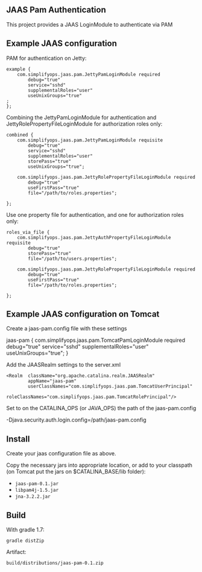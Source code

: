 JAAS Pam Authentication
-----------------------

This project provides a JAAS LoginModule to authenticate via PAM

Example JAAS configuration
--------

PAM for authentication on Jetty:

    example {
        com.simplifyops.jaas.pam.JettyPamLoginModule required
            debug="true"
            service="sshd"
            supplementalRoles="user"
            useUnixGroups="true"
    ;
    };
    


Combining the JettyPamLoginModule for authentication and JettyRolePropertyFileLoginModule for authorization roles only:

    combined {
        com.simplifyops.jaas.pam.JettyPamLoginModule requisite
            debug="true"
            service="sshd"
            supplementalRoles="user"
            storePass="true"
            useUnixGroups="true";

        com.simplifyops.jaas.pam.JettyRolePropertyFileLoginModule required
            debug="true"
            useFirstPass="true"
            file="/path/to/roles.properties";

    };

Use one property file for authentication, and one for authorization roles only:

    roles_via_file {
        com.simplifyops.jaas.pam.JettyAuthPropertyFileLoginModule requisite
            debug="true"
            storePass="true"
            file="/path/to/users.properties";

        com.simplifyops.jaas.pam.JettyRolePropertyFileLoginModule required
            debug="true"
            useFirstPass="true"
            file="/path/to/roles.properties";

    };
    

Example JAAS configuration on Tomcat
--------

Create a jaas-pam.config file with these settings

jaas-pam {
   com.simplifyops.jaas.pam.TomcatPamLoginModule required
       debug="true"
       service="sshd"
       supplementalRoles="user"
       useUnixGroups="true";
}


Add the JAASRealm settings to the server.xml

    <Realm  className="org.apache.catalina.realm.JAASRealm"
            appName="jaas-pam"
            userClassNames="com.simplifyops.jaas.pam.TomcatUserPrincipal"
            roleClassNames="com.simplifyops.jaas.pam.TomcatRolePrincipal"/>

Set to on the CATALINA_OPS (or JAVA_OPS) the path of the jaas-pam.config

-Djava.security.auth.login.config=/path/jaas-pam.config


Install
-------

Create your jaas configuration file as above.

Copy the necessary jars into appropriate location, or add to your classpath (on Tomcat put the jars on $CATALINA_BASE/lib folder):

* `jaas-pam-0.1.jar`
* `libpam4j-1.5.jar`
* `jna-3.2.2.jar`

Build
------

With gradle 1.7:

    gradle distZip

Artifact:

    build/distributions/jaas-pam-0.1.zip

